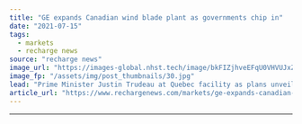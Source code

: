 ```yaml
---
title: "GE expands Canadian wind blade plant as governments chip in"
date: "2021-07-15"
tags: 
  - markets
  - recharge news
source: "recharge news"
image_url: "https://images-global.nhst.tech/image/bkFIZjhveEFqU0VHVUJxZjdpeWZYa2NwdVYwcndTVTJJaStJZnZuNTBIQT0=/nhst/binary/7bdc04fd88607b08c9ab50851b3deb38"
image_fp: "/assets/img/post_thumbnails/30.jpg"
lead: "Prime Minister Justin Trudeau at Quebec facility as plans unveiled to add 200 jobs"
article_url: "https://www.rechargenews.com/markets/ge-expands-canadian-wind-blade-plant-as-governments-chip-in/2-1-1040680"
---
```


---
